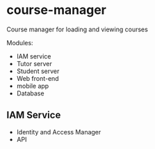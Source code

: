 # course-manager
Course manager for loading and viewing courses

Modules:
- IAM service
- Tutor server
- Student server
- Web front-end
- mobile app
- Database

## IAM Service

- Identity and Access Manager
- API


